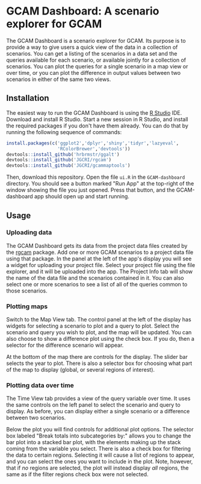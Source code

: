 # GCAM Dashboard: A scenario explorer for GCAM

The GCAM Dashboard is a scenario explorer for GCAM.  Its purpose is to
provide a way to give users a quick view of the data in a collection
of scenarios.  You can get a listing of the scenarios in a data set
and the queries available for each scenario, or available jointly for
a collection of scenarios.  You can plot the queries for a single
scenario in a map view or over time, or you can plot the difference in
output values between two scenarios in either of the same two views.  

## Installation

The easiest way to run the GCAM Dashboard is using the
[R Studio](https://www.rstudio.com/) IDE.  Download and install R
Studio.  Start a new session in R Studio, and install the required
packages if you don't have them already.  You can do that by running
the following sequence of commands:
```R
install.packages(c('ggplot2','dplyr','shiny','tidyr','lazyeval',
	               'RColorBrewer','devtools'))
devtools::install_github('hrbrmstr/ggalt')
devtools::install_github('JGCRI/rgcam')
devtools::install_github('JGCRI/gcammaptools')
```
Then, download this repository.  Open the file `ui.R` in the
`GCAM-dashboard` directory.  You should see a button marked "Run App"
at the top-right of the window showing the file you just opened.
Press that button, and the GCAM-dashboard app should open up and start
running.

## Usage

### Uploading data

The GCAM Dashboard gets its data from the project data files created
by the [rgcam](https://github.com/JGCRI/rgcam) package.  Add one or
more GCAM scenarios to a project data file using that package.  In the
panel at the left of the app's display you will see a widget for
uploading your project file.  Select your project file using the file
explorer, and it will be uploaded into the app.  The Project Info tab
will show the name of the data file and the scenarios contained in
it.  You can also select one or more scenarios to see a list of all of
the queries common to those scenarios.

### Plotting maps

Switch to the Map View tab.  The control panel at the left of the
display has widgets for selecting a scenario to plot and a query to
plot.  Select the scenario and query you wish to plot, and the map
will be updated.  You can also choose to show a difference plot using
the check box.  If you do, then a selector for the difference scenario
will appear.  

At the bottom of the map there are controls for the display.  The
slider bar selects the year to plot.  There is also a selector box for
choosing what part of the map to display (global, or several regions
of interest).

### Plotting data over time

The Time View tab provides a view of the query variable over time.  It
uses the same controls on the left panel to select the scenario and
query to display.  As before, you can display either a single scenario
or a difference between two scenarios.

Below the plot you will find controls for additional plot options.
The selector box labeled "Break totals into subcategories by:" allows
you to change the bar plot into a stacked bar plot, with the elements
making up the stack coming from the variable you select.  There is
also a check box for filtering the data to certain regions.  Selecting
it will cause a list of regions to appear, and you can select the ones
you want to include in the plot.  Note, however, that if _no_ regions
are selected, the plot will instead display _all_ regions, the same as
if the filter regions check box were not selected.

